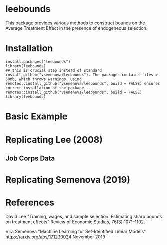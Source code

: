 # leebounds
This package provides various methods to construct bounds on the Average Treatment Effect in the presence of endogeneous selection. 


# Installation
```
install.packages("leebounds")
library(leebounds) 
## this is crucial step instead of standard install_github("vsemenova/leebounds"). The packages contains files > 50Mb, which throws warnings. Using remotes::install_github("vsemenova/leebounds", build = FALSE) ensures correct installation of the package. 
remotes::install_github("vsemenova/leebounds", build = FALSE)
library(leebounds)
```
# Basic Example


# Replicating Lee (2008) 
## Job Corps Data


# Replicating Semenova (2019)

# References
David Lee "Training, wages, and sample selection: Estimating sharp bounds on treatment effects" Review of Economic Studies, 76(3):1071–1102.

Vira Semenova "Machine Learning for Set-Identified Linear Models" https://arxiv.org/abs/1712.10024 November 2019
